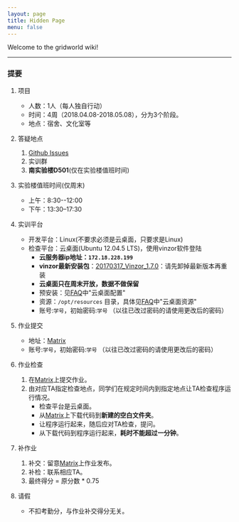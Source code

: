 ```yaml
---
layout: page
title: Hidden Page
menu: false
---
```


Welcome to the gridworld wiki!


----------


### 提要

 1. 项目
    - 人数：1人（每人独自行动）
    - 时间：4周（2018.04.08-2018.05.08），分为3个阶段。
    - 地点：宿舍、文化室等
 2. 答疑地点
    1. [Github Issues](https://github.com/se-2018/se-2018.github.io/issues)
    2. 实训群
    3. **南实验楼D501**(仅在实验楼值班时间)
 3. 实验楼值班时间(仅周末)
    - 上午：8:30--12:00
    - 下午：13:30–17:30
 4. 实训平台
    - 开发平台：Linux(不要求必须是云桌面，只要求是Linux)
    - 检查平台：云桌面(Ubuntu 12.04.5 LTS)，使用vinzor软件登陆
        - **云服务器ip地址：`172.18.228.199`**
        - **vinzor最新安装包**：[20170317\_Vinzor\_1.7.0](./resources/20170317-vinzor-1.7.0.zip)：请先卸掉最新版本再重装
        - **云桌面只在周末开放，数据不做保留**
        - 预安装：见[FAQ](./FAQ)中"云桌面配置"
        - 资源：`/opt/resources` 目录，具体见[FAQ](./FAQ)中"云桌面资源"
        - 账号:`学号`，初始密码:`学号` （以往已改过密码的请使用更改后的密码）

 5. 作业提交
    - 地址：[Matrix](https://vmatrix.org.cn)
    - 账号:`学号`，初始密码:`学号` （以往已改过密码的请使用更改后的密码）

 6. 作业检查
    1. 在[Matrix](https://vmatrix.org.cn)上提交作业。
    2. 由对应TA指定检查地点，同学们在规定时间内到指定地点让TA检查程序运行情况。
        - 检查平台是云桌面。
        - 从[Matrix](https://vmatrix.org.cn)上下载代码到**新建的空白文件夹**。
        - 让程序运行起来，随后应对TA检查，提问。
        - 从下载代码到程序运行起来，**耗时不能超过一分钟**。

 7. 补作业
    1. 补交：留意[Matrix](https://vmatrix.org.cn)上作业发布。
    2. 补检：联系相应TA。
    3. 最终得分 = 原分数 * 0.75

 8. 请假
    - 不扣考勤分，与作业补交得分无关。
